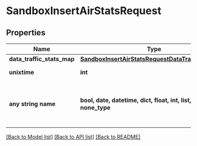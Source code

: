 # SandboxInsertAirStatsRequest


## Properties
Name | Type | Description | Notes
------------ | ------------- | ------------- | -------------
**data_traffic_stats_map** | [**SandboxInsertAirStatsRequestDataTrafficStatsMap**](SandboxInsertAirStatsRequestDataTrafficStatsMap.md) |  | [optional] 
**unixtime** | **int** | UNIX time (in milliseconds) | [optional] 
**any string name** | **bool, date, datetime, dict, float, int, list, str, none_type** | any string name can be used but the value must be the correct type | [optional]

[[Back to Model list]](../README.md#documentation-for-models) [[Back to API list]](../README.md#documentation-for-api-endpoints) [[Back to README]](../README.md)


